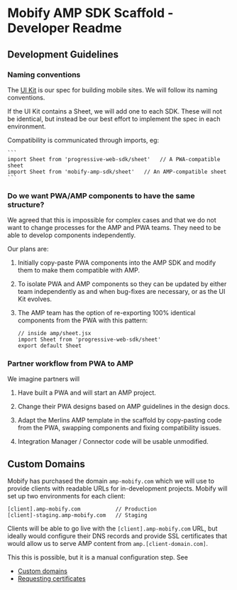 # Mobify AMP SDK Scaffold - Developer Readme


## Development Guidelines

### Naming conventions

The [UI Kit](https://github.com/mobify/progressive-mobile-ui-kit) is our spec for
building mobile  sites. We will follow its naming conventions.

If the UI Kit contains a Sheet, we will add one to each SDK. These will
not be identical, but instead be our best effort to implement the spec in
each environment.

Compatibility is communicated through imports, eg:

    ```
    import Sheet from 'progressive-web-sdk/sheet'   // A PWA-compatible sheet
    import Sheet from 'mobify-amp-sdk/sheet'   // An AMP-compatible sheet
    ```

### Do we want PWA/AMP components to have the same structure?

We agreed that this is impossible for complex cases and that we do not
want to change processes for the AMP and PWA teams. They need to be
able to develop components independently.

Our plans are:

  1) Initially copy-paste PWA components into the AMP SDK and modify them to
     make them compatible with AMP.

  2) To isolate PWA and AMP components so they can be updated by either team
     independently as and when bug-fixes are necessary, or as the UI Kit evolves.

  3) The AMP team has the option of re-exporting 100% identical components
     from the PWA with this pattern:

      ```
      // inside amp/sheet.jsx
      import Sheet from 'progressive-web-sdk/sheet'
      export default Sheet
      ```

### Partner workflow from PWA to AMP

We imagine partners will

  1) Have built a PWA and will start an AMP project.

  2) Change their PWA designs based on AMP guidelines in the design docs.

  3) Adapt the Merlins AMP template in the scaffold by copy-pasting code from
     the PWA, swapping components and fixing compatibility issues.

  4) Integration Manager / Connector code will be usable unmodified.


## Custom Domains

Mobify has purchased the domain `amp-mobify.com` which we will use to provide clients
with readable URLs for in-development projects. Mobify will set up two environments
for each client:

    [client].amp-mobify.com           // Production
    [client]-staging.amp-mobify.com   // Staging

Clients will be able to go live with the `[client].amp-mobify.com` URL, but ideally
would configure their DNS records and provide SSL certificates that would allow
us to serve AMP content from `amp.[client-domain.com]`.

This this is possible, but it is a manual configuration step. See

  - [Custom domains](http://docs.aws.amazon.com/apigateway/latest/developerguide/how-to-custom-domains.html)
  - [Requesting certificates](http://docs.aws.amazon.com/acm/latest/userguide/gs-acm-request.html)
